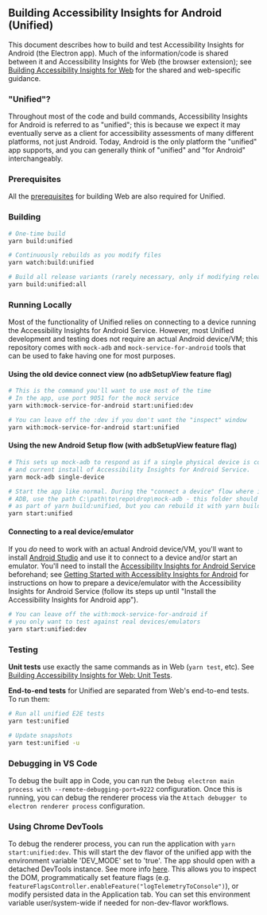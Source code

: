 <!--
Copyright (c) Microsoft Corporation. All rights reserved.
Licensed under the MIT License.
-->

## Building Accessibility Insights for Android (Unified)

This document describes how to build and test Accessibility Insights for Android (the Electron app). Much of the information/code is shared between it and Accessibility Insights for Web (the browser extension); see [Building Accessibility Insights for Web](./building-web.md) for the shared and web-specific guidance.

### "Unified"?

Throughout most of the code and build commands, Accessibility Insights for Android is referred to as "unified"; this is because we expect it may eventually serve as a client for accessibility assessments of many different platforms, not just Android. Today, Android is the only platform the "unified" app supports, and you can generally think of "unified" and "for Android" interchangeably.

### Prerequisites

All the [prerequisites](./building-web.md#Prerequisites) for building Web are also required for Unified.

### Building

```sh
# One-time build
yarn build:unified

# Continuously rebuilds as you modify files
yarn watch:build:unified

# Build all release variants (rarely necessary, only if modifying release infrastructure)
yarn build:unified:all
```

### Running Locally

Most of the functionality of Unified relies on connecting to a device running the Accessibility Insights for Android Service. However, most Unified development and testing does not require an actual Android device/VM; this repository comes with `mock-adb` and `mock-service-for-android` tools that can be used to fake having one for most purposes.

#### Using the old device connect view (no adbSetupView feature flag)

```sh
# This is the command you'll want to use most of the time
# In the app, use port 9051 for the mock service
yarn with:mock-service-for-android start:unified:dev

# You can leave off the :dev if you don't want the "inspect" window
yarn with:mock-service-for-android start:unified
```

#### Using the new Android Setup flow (with adbSetupView feature flag)

```sh
# This sets up mock-adb to respond as if a single physical device is connected with a working
# and current install of Accessibility Insights for Android Service.
yarn mock-adb single-device

# Start the app like normal. During the "connect a device" flow where it asks you where to find
# ADB, use the path C:\path\to\repo\drop\mock-adb - this folder should have been produced already
# as part of yarn build:unified, but you can rebuild it with yarn build:mock-adb if necessary.
yarn start:unified
```

#### Connecting to a real device/emulator

If you _do_ need to work with an actual Android device/VM, you'll want to install [Android Studio](https://developer.android.com/studio/) and use it to connect to a device and/or start an emulator. You'll need to install the [Accessibility Insights for Android Service](https://github.com/microsoft/accessibility-insights-for-android-service) beforehand; see [Getting Started with Accessiblity Insights for Android](https://accessibilityinsights.io/docs/en/android/getstarted/setup#getting-started-with-accessibility-insights-for-android) for instructions on how to prepare a device/emulator with the Accessibility Insights for Android Service (follow its steps up until "Install the Accessibility Insights for Android app").

```sh
# You can leave off the with:mock-service-for-android if
# you only want to test against real devices/emulators
yarn start:unified:dev
```

### Testing

**Unit tests** use exactly the same commands as in Web (`yarn test`, etc). See [Building Accessibility Insights for Web: Unit Tests](./building-web.md#unit-tests).

**End-to-end tests** for Unified are separated from Web's end-to-end tests. To run them:

```sh
# Run all unified E2E tests
yarn test:unified

# Update snapshots
yarn test:unified -u
```

### Debugging in VS Code

To debug the built app in Code, you can run the `Debug electron main process with --remote-debugging-port=9222` configuration. Once this is running, you can debug the renderer process via the `Attach debugger to electron renderer process` configuration.

### Using Chrome DevTools

To debug the renderer process, you can run the application with `yarn start:unified:dev`. This will start the dev flavor of the unified app with the environment variable 'DEV_MODE' set to 'true'. The app should open with a detached DevTools instance. See more info [here](https://www.electronjs.org/docs/tutorial/application-debugging#renderer-process). This allows you to inspect the DOM, programmatically set feature flags (e.g. `featureFlagsController.enableFeature("logTelemetryToConsole")`), or modify persisted data in the Application tab. You can set this environment variable user/system-wide if needed for non-dev-flavor workflows.
